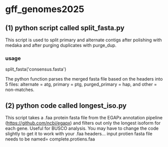 # gff_genomes2025

## (1) python script called split_fasta.py 

This script is used to split primary and alternate contigs after polishing with medaka and after purging duplicates with purge_dup. 

### usage
split_fasta('consensus.fasta')

The python function parses the merged fasta file based on the headers into 5 files: alternate = atg, primary = ptg, purged_primary = hap, and other = non-matches.

## (2) python code called longest_iso.py
This script takes a .faa protein fasta file from the EGAPx annotation pipeline (https://github.com/ncbi/egapx) and filters out only the longest isoform for each gene. Useful for BUSCO analysis. You may have to change the code slightly to get it to work with your .faa headers... 
input protien fasta file needs to be named= complete.protiens.faa
